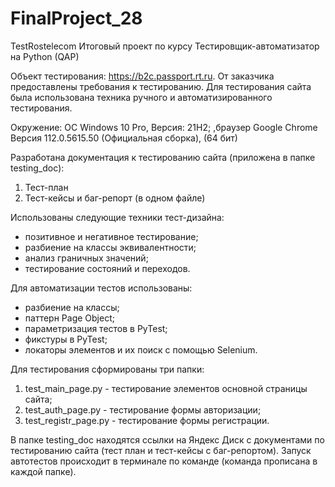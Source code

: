 # FinalProject_28
TestRostelecom
Итоговый проект по курсу Тестировщик-автоматизатор на Python (QAP)

Объект тестирования: https://b2c.passport.rt.ru. От заказчика предоставлены требования к тестированию.
Для тестирования сайта была использована техника ручного и автоматизированного тестирования.

Окружение: ОС Windows 10 Pro, Версия: 21H2; ,браузер Google Chrome Версия 112.0.5615.50 (Официальная сборка), (64 бит)

Разработана документация к тестированию сайта (приложена в папке testing_doc):
1. Тест-план
2. Тест-кейсы и баг-репорт (в одном файле)

Использованы следующие техники тест-дизайна:
- позитивное и негативное тестирование;
- разбиение на классы эквивалентности;
- анализ граничных значений;
- тестирование состояний и переходов.

Для автоматизации тестов использованы:
- разбиение на классы;
- паттерн Page Object;
- параметризация тестов в PyTest;
- фикстуры в PyTest;
- локаторы элементов и их поиск с помощью Selenium.

Для тестирования сформированы три папки:
1. test_main_page.py - тестирование элементов основной страницы сайта;
2. test_auth_page.py - тестирование формы авторизации;
3. test_registr_page.py - тестирование формы регистрации.

В папке testing_doc находятся ссылки на Яндекс Диск с документами по тестированию сайта (тест план и тест-кейсы с баг-репортом).
Запуск автотестов происходит в терминале по команде (команда прописана в каждой папке).
